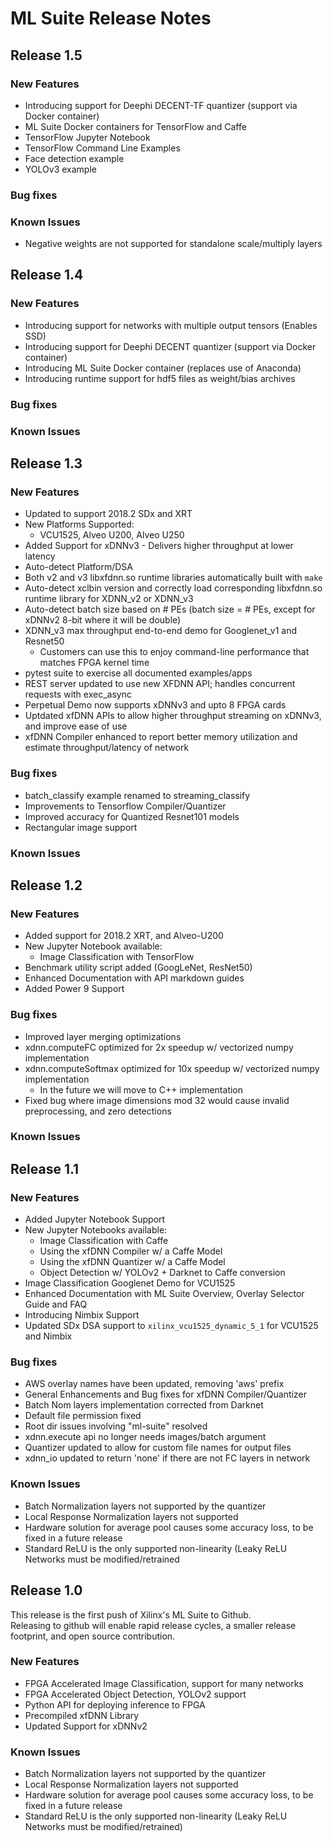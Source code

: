 
# ML Suite Release Notes

## Release 1.5

### New Features
- Introducing support for Deephi DECENT-TF quantizer (support via Docker container)
- ML Suite Docker containers for TensorFlow and Caffe
- TensorFlow Jupyter Notebook
- TensorFlow Command Line Examples
- Face detection example
- YOLOv3 example

### Bug fixes

### Known Issues
- Negative weights are not supported for standalone scale/multiply layers

## Release 1.4

### New Features
- Introducing support for networks with multiple output tensors (Enables SSD)
- Introducing support for Deephi DECENT quantizer (support via Docker container)
- Introducing ML Suite Docker container (replaces use of Anaconda)
- Introducing runtime support for hdf5 files as weight/bias archives

### Bug fixes

### Known Issues

## Release 1.3

### New Features
- Updated to support 2018.2 SDx and XRT
- New Platforms Supported: 
  - VCU1525, Alveo U200, Alveo U250 
- Added Support for xDNNv3 - Delivers higher throughput at lower latency
- Auto-detect Platform/DSA
- Both v2 and v3 libxfdnn.so runtime libraries automatically built with `make`
- Auto-detect xclbin version and correctly load corresponding libxfdnn.so runtime library for XDNN_v2 or XDNN_v3
- Auto-detect batch size based on # PEs (batch size = # PEs, except for xDNNv2 8-bit where it will be double)
- XDNN_v3 max throughput end-to-end demo for Googlenet_v1 and Resnet50 
  - Customers can use this to enjoy command-line performance that matches FPGA kernel time 
- pytest suite to exercise all documented examples/apps
- REST server updated to use new XFDNN API; handles concurrent requests with exec_async
- Perpetual Demo now supports xDNNv3 and upto 8 FPGA cards
- Uptdated xfDNN APIs to allow higher throughput streaming on xDNNv3, and improve ease of use
- xfDNN Compiler enhanced to report better memory utilization and estimate throughput/latency of network


### Bug fixes
- batch_classify example renamed to streaming_classify
- Improvements to Tensorflow Compiler/Quantizer
- Improved accuracy for Quantized Resnet101 models 
- Rectangular image support


### Known Issues
  
## Release 1.2

### New Features
- Added support for 2018.2 XRT, and Alveo-U200
- New Jupyter Notebook available:
  - Image Classification with TensorFlow 
- Benchmark utility script added (GoogLeNet, ResNet50)
- Enhanced Documentation with API markdown guides
- Added Power 9 Support


### Bug fixes
- Improved layer merging optimizations
- xdnn.computeFC optimized for 2x speedup w/ vectorized numpy implementation
- xdnn.computeSoftmax optimized for 10x speedup w/ vectorized numpy implementation
  - In the future we will move to C++ implementation
- Fixed bug where image dimensions mod 32 would cause invalid preprocessing, and zero detections

### Known Issues

## Release 1.1

### New Features
- Added Jupyter Notebook Support 
- New Jupyter Notebooks available:
  - Image Classification with Caffe 
  - Using the xfDNN Compiler w/ a Caffe Model
  - Using the xfDNN Quantizer w/ a Caffe Model
  - Object Detection w/ YOLOv2 + Darknet to Caffe conversion 
- Image Classification Googlenet Demo for VCU1525 
- Enhanced Documentation with ML Suite Overview, Overlay Selector Guide and  FAQ
- Introducing Nimbix Support 
- Updated SDx DSA support to `xilinx_vcu1525_dynamic_5_1` for VCU1525 and Nimbix 

### Bug fixes
- AWS overlay names have been updated, removing 'aws' prefix
- General Enhancements and Bug fixes for xfDNN Compiler/Quantizer
- Batch Nom layers implementation corrected from Darknet
- Default file permission fixed
- Root dir issues involving "ml-suite" resolved
- xdnn.execute api no longer needs images/batch argument
- Quantizer updated to allow for custom file names for output files
- xdnn_io updated to return 'none' if there are not FC layers in network

### Known Issues
* Batch Normalization layers not supported by the quantizer
* Local Response Normalization layers not supported 
* Hardware solution for average pool causes some accuracy loss, to be fixed in a future release
* Standard ReLU is the only supported non-linearity (Leaky ReLU Networks must be modified/retrained

## Release 1.0

This release is the first push of Xilinx's ML Suite to Github.  
Releasing to github will enable rapid release cycles, a smaller release footprint, and open source contribution.

### New Features
* FPGA Accelerated Image Classification, support for many networks
* FPGA Accelerated Object Detection, YOLOv2 support
* Python API for deploying inference to FPGA
* Precompiled xfDNN Library
* Updated Support for xDNNv2

### Known Issues
* Batch Normalization layers not supported by the quantizer
* Local Response Normalization layers not supported 
* Hardware solution for average pool causes some accuracy loss, to be fixed in a future release
* Standard ReLU is the only supported non-linearity (Leaky ReLU Networks must be modified/retrained)
